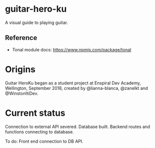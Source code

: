 # guitar-hero-ku

A visual guide to playing guitar. 

## Reference

* Tonal module docs: https://www.npmjs.com/package/tonal


# Origins
Guitar HeroKu began as a student project at Enspiral Dev Academy, Wellington, September 2018, created by @lianna-blanca, @zanelkt and @WinstonItiDev.


# Current status

Connection to external API severed. Database built. Backend routes and functions connecting to database.

To do: Front end connection to DB API. 